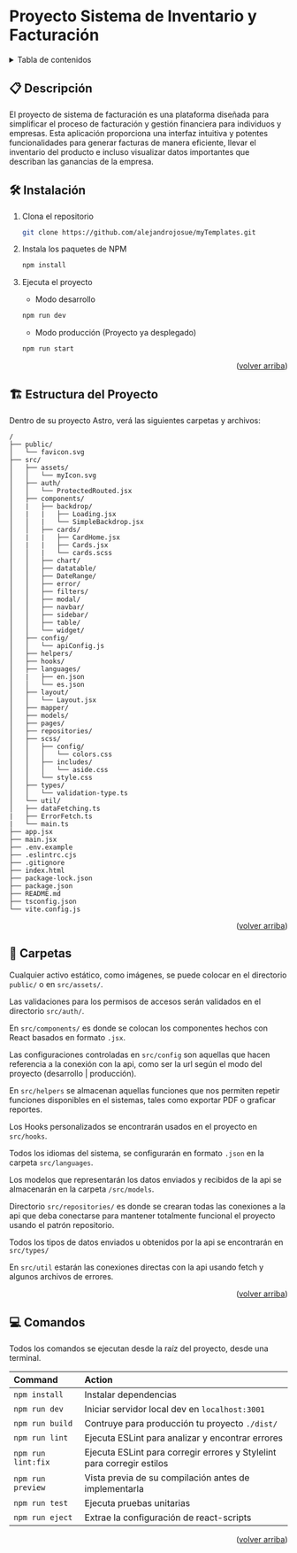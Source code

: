 <a name="readme-top"></a>
# Proyecto Sistema de Inventario y Facturación
<details>
<summary>Tabla de contenidos</summary>

- [📋 Descripción](#-descripción)
- [🛠️ Instalación](#-%EF%B8%8F-instalación)
- [🏗️ Estructura del Proyecto](#%EF%B8%8F-estructura-del-proyecto)
- [📁 Carpetas](#-carpetas)
- [💻 Comandos](#️-comandos)

</details>

## 📋 Descripción

El proyecto de sistema de facturación es una plataforma diseñada para simplificar el proceso de facturación y gestión financiera para individuos y empresas. Esta aplicación proporciona una interfaz intuitiva y potentes funcionalidades para generar facturas de manera eficiente, llevar el inventario del producto e incluso visualizar datos importantes que describan las ganancias de la empresa.

## 🛠️ Instalación

1. Clona el repositorio

   ```sh
   git clone https://github.com/alejandrojosue/myTemplates.git
   ```

2. Instala los paquetes de NPM

   ```sh
   npm install
   ```

3. Ejecuta el proyecto
	 - Modo desarrollo 
   ```sh
   npm run dev
   ```
   - Modo producción (Proyecto ya desplegado)
   ```sh
   npm run start
   ```

<p align="right">(<a href="#readme-top">volver arriba</a>)</p>

## 🏗️ Estructura del Proyecto

Dentro de su proyecto Astro, verá las siguientes carpetas y archivos:

```text
/
├── public/
│   └── favicon.svg
├── src/
│   ├── assets/
│   │   └── myIcon.svg
│   ├── auth/
│   │   └── ProtectedRouted.jsx
│   ├── components/
│   |   ├── backdrop/
│   |   |   ├── Loading.jsx
│   │   |   └── SimpleBackdrop.jsx
│   │   ├── cards/
│   |   |   ├── CardHome.jsx
│   |   |   ├── Cards.jsx
│   │   |   └── cards.scss
│   │   ├── chart/
│   │   ├── datatable/
│   │   ├── DateRange/
│   │   ├── error/
│   │   ├── filters/
│   │   ├── modal/
│   │   ├── navbar/
│   │   ├── sidebar/
│   │   ├── table/
│   │   └── widget/
│   ├── config/
│   │   └── apiConfig.js
│   ├── helpers/
│   ├── hooks/
│   ├── languages/
│   |   ├── en.json
│   │   └── es.json
│   ├── layout/
│   │   └── Layout.jsx
│   ├── mapper/
│   ├── models/
│   ├── pages/
│   ├── repositories/
│   ├── scss/
│   │   ├── config/
│   │   │   └── colors.css
│   │   ├── includes/
│   │   │   └── aside.css
│   │   └── style.css
│   ├── types/
│   │   └── validation-type.ts
│   └── util/
│   ├── dataFetching.ts
|   ├── ErrorFetch.ts
|   └── main.ts
├── app.jsx
├── main.jsx
├── .env.example
├── .eslintrc.cjs
├── .gitignore
├── index.html
├── package-lock.json
├── package.json
├── README.md
├── tsconfig.json
└── vite.config.js
```

<p align="right">(<a href="#readme-top">volver arriba</a>)</p>

## 📁 Carpetas

Cualquier activo estático, como imágenes, se puede colocar en el directorio `public/` o en `src/assets/`.

Las validaciones para los permisos de accesos serán validados en el directorio `src/auth/`.

En `src/components/` es donde se colocan los componentes hechos con React basados en formato `.jsx`.

Las configuraciones controladas en `src/config` son aquellas que hacen referencia a la conexión con la api, como ser la url según el modo del proyecto (desarrollo | producción).

En `src/helpers` se almacenan aquellas funciones que nos permiten repetir funciones disponibles en el sistemas, tales como exportar PDF o graficar reportes.

Los Hooks personalizados se encontrarán usados en el proyecto en `src/hooks`.

Todos los idiomas del sistema, se configurarán en formato `.json` en la carpeta `src/languages`.

Los modelos que representarán los datos enviados y recibidos de la api se almacenarán en la carpeta `/src/models`.

Directorio `src/repositories/` es donde se crearan todas las conexiones a la api que deba conectarse para mantener totalmente funcional el proyecto usando el patrón repositorio.

Todos los tipos de datos enviados u obtenidos por la api se encontrarán en `src/types/` 

En `src/util` estarán las conexiones directas con la api usando fetch y algunos archivos de errores.

<p align="right">(<a href="#readme-top">volver arriba</a>)</p>

## 💻 Comandos

Todos los comandos se ejecutan desde la raíz del proyecto, desde una terminal.

| Command                   | Action                                                |
| :------------------------ | :-----------------------------------------------      |
| `npm install`             | Instalar dependencias                                 |
| `npm run dev`             | Iniciar servidor local dev en `localhost:3001`        |
| `npm run build`           | Contruye para producción tu proyecto `./dist/`        |
| `npm run lint`            | Ejecuta ESLint para analizar y encontrar errores      |
| `npm run lint:fix`        | Ejecuta ESLint para corregir errores y Stylelint para corregir estilos |
| `npm run preview`         | Vista previa de su compilación antes de implementarla |
| `npm run test`            | Ejecuta pruebas unitarias                             |
| `npm run eject`           | Extrae la configuración de react-scripts              |

<p align="right">(<a href="#readme-top">volver arriba</a>)</p>